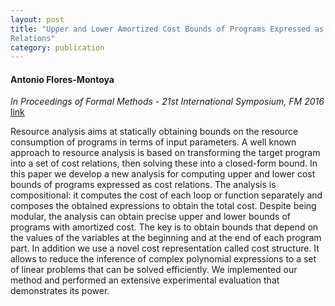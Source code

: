```yaml
---
layout: post
title: "Upper and Lower Amortized Cost Bounds of Programs Expressed as Cost
Relations"
category: publication
---
```

#### Antonio Flores-Montoya
*In Proceedings of Formal Methods - 21st International Symposium, FM 2016*  [link](https://www.informatik.tu-darmstadt.de/fileadmin/user_upload/Group_SE/Publications/FM2016_extended.pdf)

Resource analysis aims at statically obtaining bounds on the resource consumption of programs in terms of input parameters. A well known approach to resource analysis is based on transforming the target program into a set of cost relations, then solving these into a closed-form bound. In this paper we develop a new analysis for computing upper and lower cost bounds of programs expressed as cost relations. The analysis is compositional: it computes the cost of each loop or function separately and composes the obtained expressions to obtain the total cost. Despite being modular, the analysis can obtain precise upper and lower bounds of programs with amortized cost. The key is to obtain bounds that depend on the values of the variables at the beginning and at the end of each program part. In addition we use a novel cost representation called cost structure. It allows to reduce the inference of complex polynomial expressions to a set of linear problems that can be solved efficiently. We implemented our method and performed an extensive experimental evaluation that demonstrates its power.